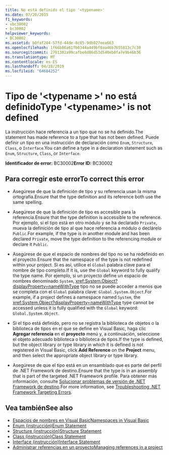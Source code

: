 ```yaml
---
title: No está definido el tipo '<typename>'
ms.date: 07/20/2015
f1_keywords:
- vbc30002
- bc30002
helpviewer_keywords:
- BC30002
ms.assetid: b0faf204-57fd-44de-8c05-9db027eea663
ms.openlocfilehash: 1f66b86a61fb0344a449bf0aa46b7655813c7c30
ms.sourcegitcommit: 2701302a99cafbe0d86d53d540eb0fa7e9b46b36
ms.translationtype: MT
ms.contentlocale: es-ES
ms.lasthandoff: 04/28/2019
ms.locfileid: "64664252"
---
```

# <a name="type-typename-is-not-defined"></a><span data-ttu-id="271c8-102">Tipo de '\<typename >' no está definido</span><span class="sxs-lookup"><span data-stu-id="271c8-102">Type '\<typename>' is not defined</span></span>
<span data-ttu-id="271c8-103">La instrucción hace referencia a un tipo que no se ha definido.</span><span class="sxs-lookup"><span data-stu-id="271c8-103">The statement has made reference to a type that has not been defined.</span></span> <span data-ttu-id="271c8-104">Puede definir un tipo en una instrucción de declaración como `Enum`, `Structure`, `Class`, o `Interface`.</span><span class="sxs-lookup"><span data-stu-id="271c8-104">You can define a type in a declaration statement such as `Enum`, `Structure`, `Class`, or `Interface`.</span></span>  
  
 <span data-ttu-id="271c8-105">**Identificador de error:** BC30002</span><span class="sxs-lookup"><span data-stu-id="271c8-105">**Error ID:** BC30002</span></span>  
  
## <a name="to-correct-this-error"></a><span data-ttu-id="271c8-106">Para corregir este error</span><span class="sxs-lookup"><span data-stu-id="271c8-106">To correct this error</span></span>  
  
- <span data-ttu-id="271c8-107">Asegúrese de que la definición de tipo y su referencia usan la misma ortografía.</span><span class="sxs-lookup"><span data-stu-id="271c8-107">Ensure that the type definition and its reference both use the same spelling.</span></span>  
  
- <span data-ttu-id="271c8-108">Asegúrese de que la definición de tipo es accesible para la referencia.</span><span class="sxs-lookup"><span data-stu-id="271c8-108">Ensure that the type definition is accessible to the reference.</span></span> <span data-ttu-id="271c8-109">Por ejemplo, si el tipo está en otro módulo y se ha declarado `Private`, mueva la definición de tipo al que hace referencia a módulo o declárelo `Public`.</span><span class="sxs-lookup"><span data-stu-id="271c8-109">For example, if the type is in another module and has been declared `Private`, move the type definition to the referencing module or declare it `Public`.</span></span>  
  
- <span data-ttu-id="271c8-110">Asegúrese de que el espacio de nombres del tipo no se ha redefinido en el proyecto.</span><span class="sxs-lookup"><span data-stu-id="271c8-110">Ensure that the namespace of the type is not redefined within your project.</span></span> <span data-ttu-id="271c8-111">Si es así, utilice el `Global` palabra clave para el nombre de tipo completo.</span><span class="sxs-lookup"><span data-stu-id="271c8-111">If it is, use the `Global` keyword to fully qualify the type name.</span></span> <span data-ttu-id="271c8-112">Por ejemplo, si un proyecto define un espacio de nombres denominado `System`, <xref:System.Object?displayProperty=nameWithType> tipo no se puede acceder a menos que se completa con el `Global` palabra clave: `Global.System.Object`.</span><span class="sxs-lookup"><span data-stu-id="271c8-112">For example, if a project defines a namespace named `System`, the <xref:System.Object?displayProperty=nameWithType> type cannot be accessed unless it is fully qualified with the `Global` keyword: `Global.System.Object`.</span></span>  
  
- <span data-ttu-id="271c8-113">Si el tipo está definido, pero no se registra la biblioteca de objetos o la biblioteca de tipos en el que se define en Visual Basic, haga clic **Agregar referencia** en el **proyecto** menú y, a continuación, seleccione el objeto adecuado biblioteca o biblioteca de tipos.</span><span class="sxs-lookup"><span data-stu-id="271c8-113">If the type is defined, but the object library or type library in which it is defined is not registered in Visual Basic, click **Add Reference** on the **Project** menu, and then select the appropriate object library or type library.</span></span>  
  
- <span data-ttu-id="271c8-114">Asegúrese de que el tipo está en un ensamblado que es parte del perfil de .NET Framework de destino.</span><span class="sxs-lookup"><span data-stu-id="271c8-114">Ensure that the type is in an assembly that is part of the targeted .NET Framework profile.</span></span> <span data-ttu-id="271c8-115">Para obtener más información, consulte [Solucionar problemas de versión de .NET Framework de destino](/visualstudio/msbuild/troubleshooting-dotnet-framework-targeting-errors).</span><span class="sxs-lookup"><span data-stu-id="271c8-115">For more information, see [Troubleshooting .NET Framework Targeting Errors](/visualstudio/msbuild/troubleshooting-dotnet-framework-targeting-errors).</span></span>  
  
## <a name="see-also"></a><span data-ttu-id="271c8-116">Vea también</span><span class="sxs-lookup"><span data-stu-id="271c8-116">See also</span></span>

- [<span data-ttu-id="271c8-117">Espacios de nombres en Visual Basic</span><span class="sxs-lookup"><span data-stu-id="271c8-117">Namespaces in Visual Basic</span></span>](../../../visual-basic/programming-guide/program-structure/namespaces.md)
- [<span data-ttu-id="271c8-118">Enum (instrucción)</span><span class="sxs-lookup"><span data-stu-id="271c8-118">Enum Statement</span></span>](../../../visual-basic/language-reference/statements/enum-statement.md)
- [<span data-ttu-id="271c8-119">Structure (instrucción)</span><span class="sxs-lookup"><span data-stu-id="271c8-119">Structure Statement</span></span>](../../../visual-basic/language-reference/statements/structure-statement.md)
- [<span data-ttu-id="271c8-120">Class (instrucción)</span><span class="sxs-lookup"><span data-stu-id="271c8-120">Class Statement</span></span>](../../../visual-basic/language-reference/statements/class-statement.md)
- [<span data-ttu-id="271c8-121">Interface (instrucción)</span><span class="sxs-lookup"><span data-stu-id="271c8-121">Interface Statement</span></span>](../../../visual-basic/language-reference/statements/interface-statement.md)
- [<span data-ttu-id="271c8-122">Administrar referencias en un proyecto</span><span class="sxs-lookup"><span data-stu-id="271c8-122">Managing references in a project</span></span>](/visualstudio/ide/managing-references-in-a-project)
